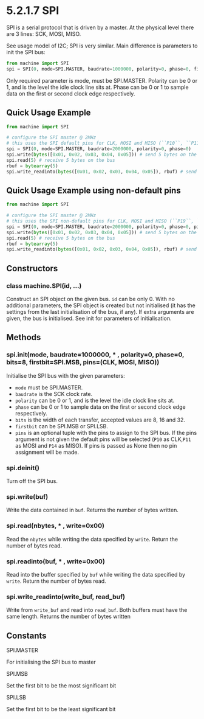 # 5.2.1.7 SPI

SPI is a serial protocol that is driven by a master. At the physical level there are 3 lines: SCK, MOSI, MISO.

See usage model of I2C; SPI is very similar. Main difference is parameters to init the SPI bus:

```python
from machine import SPI
spi = SPI(0, mode=SPI.MASTER, baudrate=1000000, polarity=0, phase=0, firstbit=SPI.MSB)
```

Only required parameter is mode, must be SPI.MASTER. Polarity can be 0 or 1, and is the level the idle clock line sits at. Phase can be 0 or 1 to sample data on the first or second clock edge respectively.

## Quick Usage Example

```python
from machine import SPI

# configure the SPI master @ 2MHz
# this uses the SPI default pins for CLK, MOSI and MISO (``P10``, ``P11`` and ``P14``)
spi = SPI(0, mode=SPI.MASTER, baudrate=2000000, polarity=0, phase=0)
spi.write(bytes([0x01, 0x02, 0x03, 0x04, 0x05])) # send 5 bytes on the bus
spi.read(5) # receive 5 bytes on the bus
rbuf = bytearray(5)
spi.write_readinto(bytes([0x01, 0x02, 0x03, 0x04, 0x05]), rbuf) # send a receive 5 bytes
```

## Quick Usage Example using non-default pins

```python
from machine import SPI

# configure the SPI master @ 2MHz
# this uses the SPI non-default pins for CLK, MOSI and MISO (``P19``, ``P20`` and ``P21``)
spi = SPI(0, mode=SPI.MASTER, baudrate=2000000, polarity=0, phase=0, pins=('P19','P20','P21'))
spi.write(bytes([0x01, 0x02, 0x03, 0x04, 0x05])) # send 5 bytes on the bus
spi.read(5) # receive 5 bytes on the bus
rbuf = bytearray(5)
spi.write_readinto(bytes([0x01, 0x02, 0x03, 0x04, 0x05]), rbuf) # send a receive 5 bytes
```

## Constructors

### class machine.SPI\(id, ...\)

Construct an SPI object on the given bus. `id` can be only 0. With no additional parameters, the SPI object is created but not initialised \(it has the settings from the last initialisation of the bus, if any\). If extra arguments are given, the bus is initialised. See init for parameters of initialisation.

## Methods

### spi.init\(mode, baudrate=1000000, \* , polarity=0, phase=0, bits=8, firstbit=SPI.MSB, pins=\(CLK, MOSI, MISO\)\)

Initialise the SPI bus with the given parameters:

* `mode` must be SPI.MASTER.
* `baudrate` is the SCK clock rate.
* `polarity` can be 0 or 1, and is the level the idle clock line sits at.
* `phase` can be 0 or 1 to sample data on the first or second clock edge respectively.
* `bits` is the width of each transfer, accepted values are 8, 16 and 32.
* `firstbit` can be SPI.MSB or SPI.LSB.
* `pins` is an optional tuple with the pins to assign to the SPI bus. If the pins argument is not given the default pins will be selected \(`P10` as CLK,`P11` as MOSI and `P14` as MISO\). If pins is passed as None then no pin assignment will be made.

### spi.deinit\(\)

Turn off the SPI bus.

### spi.write\(buf\)

Write the data contained in `buf`. Returns the number of bytes written.

### spi.read\(nbytes, \* , write=0x00\)

Read the `nbytes` while writing the data specified by `write`. Return the number of bytes read.

### spi.readinto\(buf, \* , write=0x00\)

Read into the buffer specified by `buf` while writing the data specified by `write`. Return the number of bytes read.

### spi.write\_readinto\(write\_buf, read\_buf\)

Write from `write_buf` and read into `read_buf`. Both buffers must have the same length. Returns the number of bytes written

## Constants

SPI.MASTER

For initialising the SPI bus to master

SPI.MSB

Set the first bit to be the most significant bit

SPI.LSB

Set the first bit to be the least significant bit

